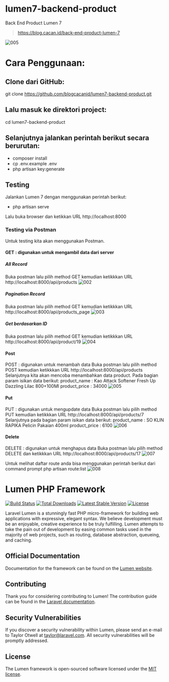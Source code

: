 # lumen7-backend-product
Back End Product Lumen 7

> https://blog.cacan.id/back-end-product-lumen-7

![005](https://user-images.githubusercontent.com/51890752/81702927-2087d700-9496-11ea-9a41-6745e44bfe75.jpg)


# Cara Penggunaan:

## Clone dari GitHub:
git clone https://github.com/blogcacanid/lumen7-backend-product.git

## Lalu masuk ke direktori project:
cd lumen7-backend-product

## Selanjutnya jalankan perintah berikut secara berurutan:
- composer install
- cp .env.example .env
- php artisan key:generate

## Testing
Jalankan Lumen 7 dengan menggunakan perintah berikut:
- php artisan serve

Lalu buka browser dan ketikkan URL http://localhost:8000



### Testing via Postman
Untuk testing kita akan menggunakan Postman.
#### GET : digunakan untuk mengambil data dari server
##### All Record
Buka postman lalu pilih method GET kemudian ketikkkan URL http://localhost:8000/api/products
![002](https://user-images.githubusercontent.com/51890752/84715836-da91c780-af9b-11ea-87bc-a472fefbce19.jpg)


##### Pagination Record
Buka postman lalu pilih method GET kemudian ketikkkan URL http://localhost:8000/api/products_page
![003](https://user-images.githubusercontent.com/51890752/84715860-f006f180-af9b-11ea-8b1f-19cbb1b33240.jpg)


##### Get berdasarkan ID
Buka postman lalu pilih method GET kemudian ketikkkan URL http://localhost:8000/api/product/19
![004](https://user-images.githubusercontent.com/51890752/84715875-fbf2b380-af9b-11ea-8d6e-c0d9f8840769.jpg)


#### Post
POST : digunakan untuk menambah data
Buka postman lalu pilih method POST kemudian ketikkkan URL http://localhost:8000/api/products
Selanjutnya kita akan mencoba menambahkan data product.
Pada bagian param isikan data berikut:
product_name : Kao Attack Softener Fresh Up Dazzling Lilac 800+100Ml
product_price : 34000
![005](https://user-images.githubusercontent.com/51890752/84715905-0d3bc000-af9c-11ea-8283-a2a2afd7b19c.jpg)


#### Put
PUT : digunakan untuk mengupdate data
Buka postman lalu pilih method PUT kemudian ketikkkan URL http://localhost:8000/api/products/7
Selanjutnya pada bagian param isikan data berikut:
product_name : SO KLIN RAPIKA Pelicin Pakaian 400ml	
product_price : 6100
![006](https://user-images.githubusercontent.com/51890752/84715924-188eeb80-af9c-11ea-8b40-05fb28cbcc13.jpg)


#### Delete
DELETE : digunakan untuk menghapus data
Buka postman lalu pilih method DELETE dan ketikkkan URL http://localhost:8000/api/products/17
![007](https://user-images.githubusercontent.com/51890752/84715956-28a6cb00-af9c-11ea-8700-b417e47fc16d.jpg)

Untuk melihat daftar route anda bisa menggunakan perintah berikut dari command prompt
php artisan route:list
![008](https://user-images.githubusercontent.com/51890752/84715995-34928d00-af9c-11ea-85d2-43fce3da1b5d.jpg)


# Lumen PHP Framework

[![Build Status](https://travis-ci.org/laravel/lumen-framework.svg)](https://travis-ci.org/laravel/lumen-framework)
[![Total Downloads](https://poser.pugx.org/laravel/lumen-framework/d/total.svg)](https://packagist.org/packages/laravel/lumen-framework)
[![Latest Stable Version](https://poser.pugx.org/laravel/lumen-framework/v/stable.svg)](https://packagist.org/packages/laravel/lumen-framework)
[![License](https://poser.pugx.org/laravel/lumen-framework/license.svg)](https://packagist.org/packages/laravel/lumen-framework)

Laravel Lumen is a stunningly fast PHP micro-framework for building web applications with expressive, elegant syntax. We believe development must be an enjoyable, creative experience to be truly fulfilling. Lumen attempts to take the pain out of development by easing common tasks used in the majority of web projects, such as routing, database abstraction, queueing, and caching.

## Official Documentation

Documentation for the framework can be found on the [Lumen website](https://lumen.laravel.com/docs).

## Contributing

Thank you for considering contributing to Lumen! The contribution guide can be found in the [Laravel documentation](https://laravel.com/docs/contributions).

## Security Vulnerabilities

If you discover a security vulnerability within Lumen, please send an e-mail to Taylor Otwell at taylor@laravel.com. All security vulnerabilities will be promptly addressed.

## License

The Lumen framework is open-sourced software licensed under the [MIT license](https://opensource.org/licenses/MIT).
